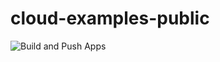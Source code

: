 # cloud-examples-public

![Build and Push Apps](https://github.com/JustCloudOps/cloud-examples-public/actions/workflows/build.yaml/badge.svg)
